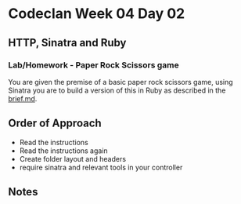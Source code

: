 # Codeclan Week 04 Day 02

## HTTP, Sinatra and Ruby

### Lab/Homework - Paper Rock Scissors game


You are given the premise of a basic paper rock scissors game, using Sinatra you are to build a version of this in Ruby as described in the [brief.md](brief.md).


## Order of Approach
* Read the instructions
* Read the instructions again
* Create folder layout and headers
* require sinatra and relevant tools in your controller

## Notes
